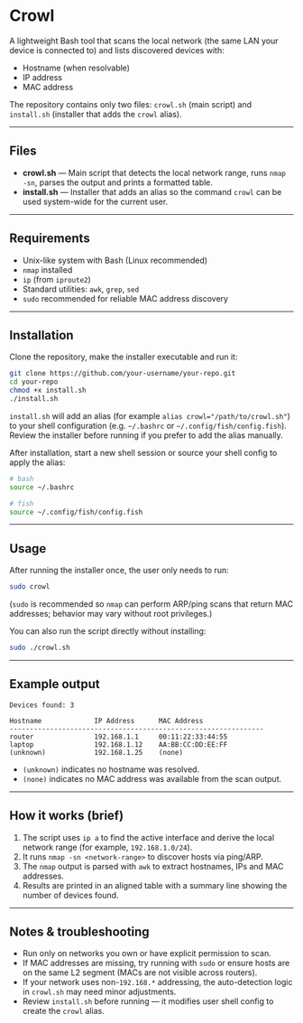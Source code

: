 # Crowl

A lightweight Bash tool that scans the local network (the same LAN your device is connected to) and lists discovered devices with:

- Hostname (when resolvable)
- IP address
- MAC address

The repository contains only two files: `crowl.sh` (main script) and `install.sh` (installer that adds the `crowl` alias).

---

## Files

- **crowl.sh** — Main script that detects the local network range, runs `nmap -sn`, parses the output and prints a formatted table.
- **install.sh** — Installer that adds an alias so the command `crowl` can be used system-wide for the current user.

---

## Requirements

- Unix-like system with Bash (Linux recommended)
- `nmap` installed
- `ip` (from `iproute2`)
- Standard utilities: `awk`, `grep`, `sed`
- `sudo` recommended for reliable MAC address discovery

---

## Installation

Clone the repository, make the installer executable and run it:

```bash
git clone https://github.com/your-username/your-repo.git
cd your-repo
chmod +x install.sh
./install.sh
````

`install.sh` will add an alias (for example `alias crowl="/path/to/crowl.sh"`) to your shell configuration (e.g. `~/.bashrc` or `~/.config/fish/config.fish`). Review the installer before running if you prefer to add the alias manually.

After installation, start a new shell session or source your shell config to apply the alias:

```bash
# bash
source ~/.bashrc

# fish
source ~/.config/fish/config.fish
```

---

## Usage

After running the installer once, the user only needs to run:

```bash
sudo crowl
```

(`sudo` is recommended so `nmap` can perform ARP/ping scans that return MAC addresses; behavior may vary without root privileges.)

You can also run the script directly without installing:

```bash
sudo ./crowl.sh
```

---

## Example output

```
Devices found: 3

Hostname             IP Address      MAC Address
---------------------------------------------------------------
router               192.168.1.1     00:11:22:33:44:55
laptop               192.168.1.12    AA:BB:CC:DD:EE:FF
(unknown)            192.168.1.25    (none)
```

* `(unknown)` indicates no hostname was resolved.
* `(none)` indicates no MAC address was available from the scan output.

---

## How it works (brief)

1. The script uses `ip a` to find the active interface and derive the local network range (for example, `192.168.1.0/24`).
2. It runs `nmap -sn <network-range>` to discover hosts via ping/ARP.
3. The `nmap` output is parsed with `awk` to extract hostnames, IPs and MAC addresses.
4. Results are printed in an aligned table with a summary line showing the number of devices found.

---

## Notes & troubleshooting

* Run only on networks you own or have explicit permission to scan.
* If MAC addresses are missing, try running with `sudo` or ensure hosts are on the same L2 segment (MACs are not visible across routers).
* If your network uses non-`192.168.*` addressing, the auto-detection logic in `crowl.sh` may need minor adjustments.
* Review `install.sh` before running — it modifies user shell config to create the `crowl` alias.
